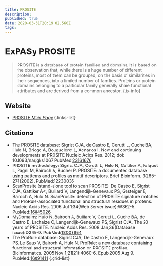 ```yaml
---
title: PROSITE
description: 
published: true
date: 2020-03-31T20:19:02.560Z
tags: 
---
```


# ExPASy PROSITE

> PROSITE is a database of protein families and domains. It is based on the observation that, while there is a huge number of different proteins, most of them can be grouped, on the basis of similarities in their sequences, into a limited number of families. Proteins or protein domains belonging to a particular family generally share functional attributes and are derived from a common ancestor.
{.is-info}

## Website
- [PROSITE *Main Page*](https://prosite.expasy.org/)
{.links-list}

## Citations

- The PROSITE database:	
	Sigrist CJA, de Castro E, Cerutti L, Cuche BA, Hulo N, Bridge A, Bougueleret L, Xenarios I. New and continuing developments at PROSITE Nucleic Acids Res. 2012; doi: 10.1093/nar/gks1067 PubMed:[23161676](https://www.ncbi.nlm.nih.gov/pubmed/23161676)
- PROSITE methodology:
	Sigrist CJA, Cerutti L, Hulo N, Gattiker A, Falquet L, Pagni M, Bairoch A, Bucher P. PROSITE: a documented database using patterns and profiles as motif descriptors. Brief Bioinform. 3:265-274(2002). PubMed:[12230035](https://www.ncbi.nlm.nih.gov/pubmed/12230035)
-	ScanProsite (stand-alone tool to scan PROSITE):
	De Castro E, Sigrist CJA, Gattiker A<, Bulliard V, Langendijk-Genevaux PS, Gasteiger E, Bairoch A, Hulo N. ScanProsite: detection of PROSITE signature matches and ProRule-associated functional and structural residues in proteins. Nucleic Acids Res. 2006 Jul 1;34(Web Server issue):W362-5. PubMed:[16845026](https://www.ncbi.nlm.nih.gov/pubmed/16845026)
-	MyDomains:
	Hulo N, Bairoch A, Bulliard V, Cerutti L, Cuche BA, de Castro E, Lachaize C, Langendijk-Genevaux PS, Sigrist CJA. The 20 years of PROSITE. Nucleic Acids Res. 2008 Jan;36(Database issue):D245-9. PubMed:[18003654](https://www.ncbi.nlm.nih.gov/pubmed/18003654)
- The ProRule database:
	Sigrist CJA, De Castro E, Langendijk-Genevaux PS, Le Saux V, Bairoch A, Hulo N. ProRule: a new database containing functional and structural information on PROSITE profiles. Bioinformatics. 2005 Nov 1;21(21):4060-6. Epub 2005 Aug 9. PubMed:[16091411](https://www.ncbi.nlm.nih.gov/pubmed/16091411)
{.grid-list}
